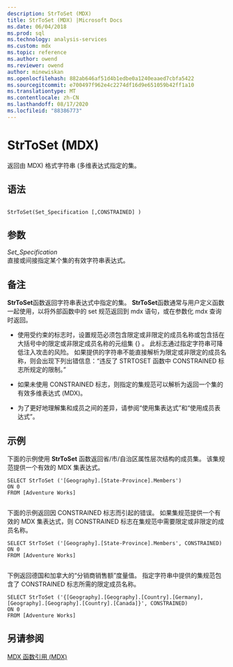 ```yaml
---
description: StrToSet (MDX)
title: StrToSet (MDX) |Microsoft Docs
ms.date: 06/04/2018
ms.prod: sql
ms.technology: analysis-services
ms.custom: mdx
ms.topic: reference
ms.author: owend
ms.reviewer: owend
author: minewiskan
ms.openlocfilehash: 882ab646af51d4b1edbe0a1240eaaed7cbfa5422
ms.sourcegitcommit: e700497f962e4c2274df16d9e651059b42ff1a10
ms.translationtype: MT
ms.contentlocale: zh-CN
ms.lasthandoff: 08/17/2020
ms.locfileid: "88386773"
---
```

# <a name="strtoset-mdx"></a>StrToSet (MDX)


  返回由 MDX) 格式字符串 (多维表达式指定的集。  
  
## <a name="syntax"></a>语法  
  
```  
  
StrToSet(Set_Specification [,CONSTRAINED] )   
```  
  
## <a name="arguments"></a>参数  
 *Set_Specification*  
 直接或间接指定某个集的有效字符串表达式。  
  
## <a name="remarks"></a>备注  
 **StrToSet**函数返回字符串表达式中指定的集。 **StrToSet**函数通常与用户定义函数一起使用，以将外部函数中的 set 规范返回到 mdx 语句，或在参数化 mdx 查询时返回。  
  
-   使用受约束的标志时，设置规范必须包含限定或非限定的成员名称或包含括在大括号中的限定或非限定成员名称的元组集 {} 。 此标志通过指定字符串可降低注入攻击的风险。 如果提供的字符串不能直接解析为限定或非限定的成员名称，则会出现下列出错信息：“违反了 STRTOSET 函数中 CONSTRAINED 标志所规定的限制。”  
  
-   如果未使用 CONSTRAINED 标志，则指定的集规范可以解析为返回一个集的有效多维表达式 (MDX)。  
  
-   为了更好地理解集和成员之间的差异，请参阅“使用集表达式”和“使用成员表达式”。  
  
## <a name="examples"></a>示例  
 下面的示例使用 **StrToSet** 函数返回省/市/自治区属性层次结构的成员集。 该集规范提供一个有效的 MDX 集表达式。  
  
```  
SELECT StrToSet ('[Geography].[State-Province].Members')  
ON 0  
FROM [Adventure Works]  
  
```  
  
 下面的示例返回因 CONSTRAINED 标志而引起的错误。 如果集规范提供一个有效的 MDX 集表达式，则 CONSTRAINED 标志在集规范中需要限定或非限定的成员名称。  
  
```  
SELECT StrToSet ('[Geography].[State-Province].Members', CONSTRAINED)  
ON 0  
FROM [Adventure Works]  
  
```  
  
 下例返回德国和加拿大的“分销商销售额”度量值。 指定字符串中提供的集规范包含了 CONSTRAINED 标志所需的限定成员名称。  
  
```  
SELECT StrToSet ('{[Geography].[Geography].[Country].[Germany],[Geography].[Geography].[Country].[Canada]}', CONSTRAINED)  
ON 0  
FROM [Adventure Works]  
```  
  
## <a name="see-also"></a>另请参阅  
 [MDX 函数引用 (MDX)](../mdx/mdx-function-reference-mdx.md)  
  
  
